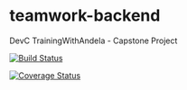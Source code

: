 # teamwork-backend
DevC TrainingWithAndela - Capstone Project

[![Build Status](https://travis-ci.com/francisetim/teamwork-backend.png?branch=ch-setup-travis-ci-25)](https://travis-ci.com/francisetim/teamwork-backend)

[![Coverage Status](https://coveralls.io/repos/github/francisetim/teamwork-backend/badge.png?branch=ch-coveralls-badge-26)](https://coveralls.io/github/francisetim/teamwork-backend?branch=ch-coveralls-badge-26)
